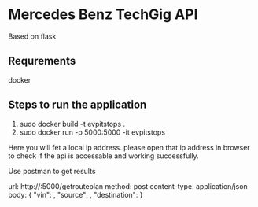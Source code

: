 # Mercedes Benz TechGig API

Based on flask

## Requrements 
docker 

## Steps to run the application

1. sudo docker build -t evpitstops .
2. sudo docker run -p 5000:5000 -it evpitstops

Here you will fet a local ip address. please open that ip address in browser to check if the api is accessable and working successfully.

Use postman to get results

url: http://<IP Address>:5000/getrouteplan
method: post 
content-type: application/json
body: { "vin": <vin>, "source": <source>, "destination": <destination> }